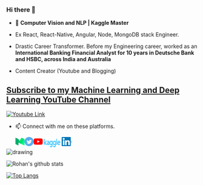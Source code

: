 ### Hi there 👋

- 🔭 **Computer Vision and NLP | Kaggle Master**

- Ex React, React-Native, Angular, Node, MongoDB stack Engineer.

- Drastic Career Transformer. Before my Engineering career, worked as an **International Banking Financial Analyst for 10 years in Deutsche Bank and HSBC, across India and Australia**

- Content Creator (Youtube and Blogging)

## [Subscribe to my Machine Learning and Deep Learning YouTube Channel](https://www.youtube.com/channel/UC0_a8SNpTFkmVv5SLMs1CIA/)

[logo]: https://github.com/rohan-paul/MachineLearning-DeepLearning-Code-for-my-YouTube-Channel/blob/master/assets/3.png

[![Youtube Link][logo]](https://www.youtube.com/channel/UC0_a8SNpTFkmVv5SLMs1CIA/videos) &nbsp;
 
 

- 📫 Connect with me on these platforms.  

  <a href="https://paulrohan.medium.com/">
    <img align="left" alt="Rohan Paul | Medium" width="24px" src="https://github.com/rohan-paul/rohan-paul/blob/master/assets/medium.svg" />
  </a>

   <a href="https://twitter.com/paulr_rohan">
    <img align="left" alt="Rohan Paul | Twitter" width="24px" src="https://github.com/rohan-paul/rohan-paul/blob/master/assets/twitter.svg" />
  </a>

  <a href="https://www.youtube.com/channel/UC0_a8SNpTFkmVv5SLMs1CIA/videos">
    <img align="left" alt="Rohan Paul | Youtube" width="24px" src="https://github.com/rohan-paul/rohan-paul/blob/master/assets/youtube.svg" />
  </a>

   <a href="https://www.kaggle.com/paulrohan2020">
    <img align="left" alt="Rohan Paul | Kaggle" width="50px" height="30px" src="https://github.com/rohan-paul/rohan-paul/blob/master/assets/kaggle.png" />
   </a>
   
   <a href="https://www.linkedin.com/in/rohan-paul-b27285129/">
    <img align="left" alt="Rohan Paul | Linkedin" width="24px" src="https://github.com/rohan-paul/rohan-paul/blob/master/assets/Linkedin.svg" />
  </a>
   .

<img src="https://i.imgur.com/DI20MKk.png" alt="drawing" width="600"/>

![Rohan's github stats](https://github-readme-stats.vercel.app/api?username=rohan-paul&count_private=true&show_icons=true&theme=radical)

[![Top Langs](https://github-readme-stats.vercel.app/api/top-langs/?username=rohan-paul)](https://github.com/rohan-paul/github-readme-stats)
